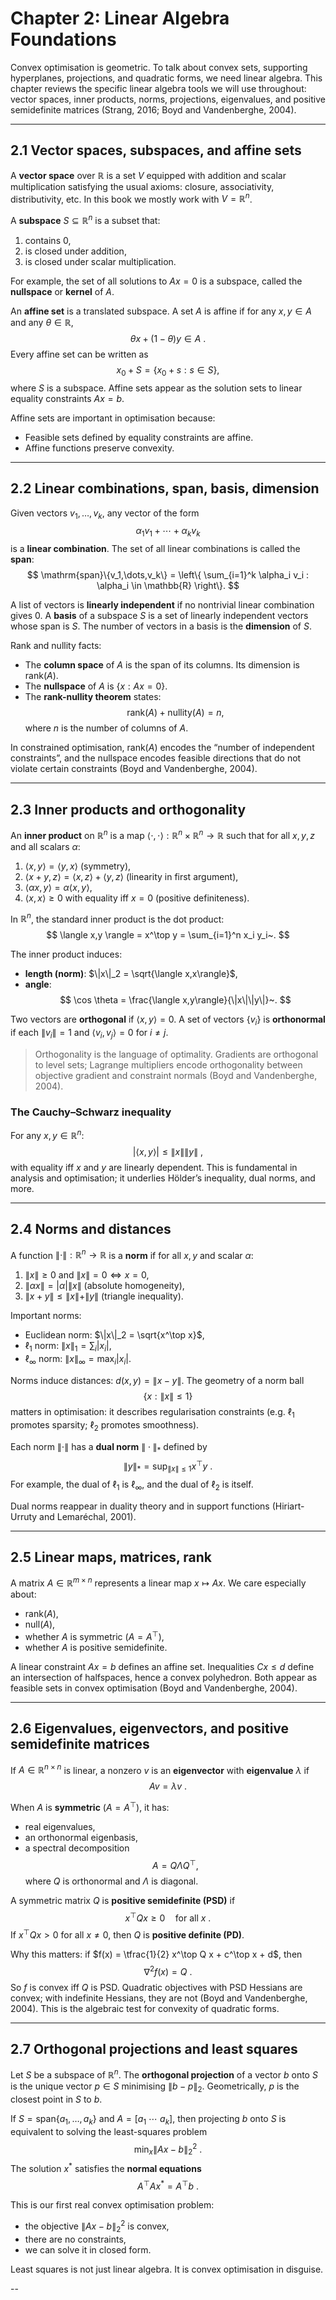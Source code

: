# Chapter 2: Linear Algebra Foundations

Convex optimisation is geometric. To talk about convex sets, supporting hyperplanes, projections, and quadratic forms, we need linear algebra. This chapter reviews the specific linear algebra tools we will use throughout: vector spaces, inner products, norms, projections, eigenvalues, and positive semidefinite matrices (Strang, 2016; Boyd and Vandenberghe, 2004).

---

## 2.1 Vector spaces, subspaces, and affine sets

A **vector space** over $\mathbb{R}$ is a set $V$ equipped with addition and scalar multiplication satisfying the usual axioms: closure, associativity, distributivity, etc. In this book we mostly work with $V = \mathbb{R}^n$.

A **subspace** $S \subseteq \mathbb{R}^n$ is a subset that:

1. contains $0$,
2. is closed under addition,
3. is closed under scalar multiplication.

For example, the set of all solutions to $Ax = 0$ is a subspace, called the **nullspace** or **kernel** of $A$.

An **affine set** is a translated subspace. A set $A$ is affine if for any $x,y \in A$ and any $\theta \in \mathbb{R}$,  
$$
\theta x + (1-\theta) y \in A~.
$$
Every affine set can be written as
$$
x_0 + S = \{ x_0 + s : s \in S \},
$$
where $S$ is a subspace. Affine sets appear as the solution sets to linear equality constraints $Ax = b$.

Affine sets are important in optimisation because:
- Feasible sets defined by equality constraints are affine.
- Affine functions preserve convexity.

---

## 2.2 Linear combinations, span, basis, dimension

Given vectors $v_1,\dots,v_k$, any vector of the form
$$
\alpha_1 v_1 + \cdots + \alpha_k v_k
$$
is a **linear combination**. The set of all linear combinations is called the **span**:
$$
\mathrm{span}\{v_1,\dots,v_k\} = \left\{ \sum_{i=1}^k \alpha_i v_i : \alpha_i \in \mathbb{R} \right\}.
$$

A list of vectors is **linearly independent** if no nontrivial linear combination gives $0$. A **basis** of a subspace $S$ is a set of linearly independent vectors whose span is $S$. The number of vectors in a basis is the **dimension** of $S$.

Rank and nullity facts:
- The **column space** of $A$ is the span of its columns. Its dimension is $\mathrm{rank}(A)$.
- The **nullspace** of $A$ is $\{ x : Ax = 0 \}$.
- The **rank-nullity theorem** states:
$$
\mathrm{rank}(A) + \mathrm{nullity}(A) = n,
$$
where $n$ is the number of columns of $A$.

In constrained optimisation, $\mathrm{rank}(A)$ encodes the “number of independent constraints”, and the nullspace encodes feasible directions that do not violate certain constraints (Boyd and Vandenberghe, 2004).

---

## 2.3 Inner products and orthogonality

An **inner product** on $\mathbb{R}^n$ is a map $\langle \cdot,\cdot\rangle : \mathbb{R}^n \times \mathbb{R}^n \to \mathbb{R}$ such that for all $x,y,z$ and all scalars $\alpha$:

1. $\langle x,y \rangle = \langle y,x\rangle$ (symmetry),
2. $\langle x+y,z \rangle = \langle x,z \rangle + \langle y,z\rangle$ (linearity in first argument),
3. $\langle \alpha x, y\rangle = \alpha \langle x, y\rangle$,
4. $\langle x, x\rangle \ge 0$ with equality iff $x=0$ (positive definiteness).

In $\mathbb{R}^n$, the standard inner product is the dot product:
$$
\langle x,y \rangle = x^\top y = \sum_{i=1}^n x_i y_i~.
$$

The inner product induces:
- **length (norm)**: $\|x\|_2 = \sqrt{\langle x,x\rangle}$,
- **angle**: 
$$
\cos \theta = \frac{\langle x,y\rangle}{\|x\|\|y\|}~.
$$

Two vectors are **orthogonal** if $\langle x,y\rangle = 0$. A set of vectors $\{v_i\}$ is **orthonormal** if each $\|v_i\| = 1$ and $\langle v_i, v_j\rangle = 0$ for $i\ne j$.

> Orthogonality is the language of optimality. Gradients are orthogonal to level sets; Lagrange multipliers encode orthogonality between objective gradient and constraint normals (Boyd and Vandenberghe, 2004).

### The Cauchy–Schwarz inequality

For any $x,y \in \mathbb{R}^n$:
$$
|\langle x,y\rangle| \le \|x\|\|y\|~,
$$
with equality iff $x$ and $y$ are linearly dependent. This is fundamental in analysis and optimisation; it underlies Hölder’s inequality, dual norms, and more.

---

## 2.4 Norms and distances

A function $\|\cdot\|: \mathbb{R}^n \to \mathbb{R}$ is a **norm** if for all $x,y$ and scalar $\alpha$:

1. $\|x\| \ge 0$ and $\|x\| = 0 \iff x=0$,
2. $\|\alpha x\| = |\alpha|\|x\|$ (absolute homogeneity),
3. $\|x+y\| \le \|x\| + \|y\|$ (triangle inequality).

Important norms:

- Euclidean norm: $\|x\|_2 = \sqrt{x^\top x}$,
- $\ell_1$ norm: $\|x\|_1 = \sum_i |x_i|$,
- $\ell_\infty$ norm: $\|x\|_\infty = \max_i |x_i|$.

Norms induce distances: $d(x,y) = \|x-y\|$. The geometry of a norm ball
$$
\{ x : \|x\| \le 1 \}
$$
matters in optimisation: it describes regularisation constraints (e.g. $\ell_1$ promotes sparsity; $\ell_2$ promotes smoothness).

Each norm $\|\cdot\|$ has a **dual norm** $\|\cdot\|_*$ defined by
$$
\|y\|_* = \sup_{\|x\|\le 1} x^\top y~.
$$
For example, the dual of $\ell_1$ is $\ell_\infty$, and the dual of $\ell_2$ is itself.

Dual norms reappear in duality theory and in support functions (Hiriart-Urruty and Lemaréchal, 2001).

---

## 2.5 Linear maps, matrices, rank

A matrix $A \in \mathbb{R}^{m\times n}$ represents a linear map $x \mapsto Ax$. We care especially about:

- rank$(A)$,
- null$(A)$,
- whether $A$ is symmetric ($A = A^\top$),
- whether $A$ is positive semidefinite.

A linear constraint $Ax = b$ defines an affine set. Inequalities $Cx \le d$ define an intersection of halfspaces, hence a convex polyhedron. Both appear as feasible sets in convex optimisation (Boyd and Vandenberghe, 2004).

---

## 2.6 Eigenvalues, eigenvectors, and positive semidefinite matrices

If $A \in \mathbb{R}^{n\times n}$ is linear, a nonzero $v$ is an **eigenvector** with **eigenvalue** $\lambda$ if
$$
Av = \lambda v~.
$$

When $A$ is **symmetric** ($A = A^\top$), it has:
- real eigenvalues,
- an orthonormal eigenbasis,
- a spectral decomposition
$$
A = Q \Lambda Q^\top,
$$
where $Q$ is orthonormal and $\Lambda$ is diagonal.

A symmetric matrix $Q$ is **positive semidefinite (PSD)** if
$$
x^\top Q x \ge 0 \quad \text{for all } x~.
$$
If $x^\top Q x > 0$ for all $x\ne 0$, then $Q$ is **positive definite (PD)**.

Why this matters: if $f(x) = \tfrac{1}{2} x^\top Q x + c^\top x + d$, then
$$
\nabla^2 f(x) = Q~.
$$
So $f$ is convex iff $Q$ is PSD. Quadratic objectives with PSD Hessians are convex; with indefinite Hessians, they are not (Boyd and Vandenberghe, 2004). This is the algebraic test for convexity of quadratic forms.

---

## 2.7 Orthogonal projections and least squares

Let $S$ be a subspace of $\mathbb{R}^n$. The **orthogonal projection** of a vector $b$ onto $S$ is the unique vector $p \in S$ minimising $\|b - p\|_2$. Geometrically, $p$ is the closest point in $S$ to $b$.

If $S = \mathrm{span}\{a_1,\dots,a_k\}$ and $A = [a_1~\cdots~a_k]$, then projecting $b$ onto $S$ is equivalent to solving the least-squares problem
$$
\min_x \|Ax - b\|_2^2~.
$$
The solution $x^*$ satisfies the **normal equations**
$$
A^\top A x^* = A^\top b~.
$$

This is our first real convex optimisation problem:

- the objective $\|Ax-b\|_2^2$ is convex,
- there are no constraints,
- we can solve it in closed form.

Least squares is not just linear algebra. It is convex optimisation in disguise.

--
